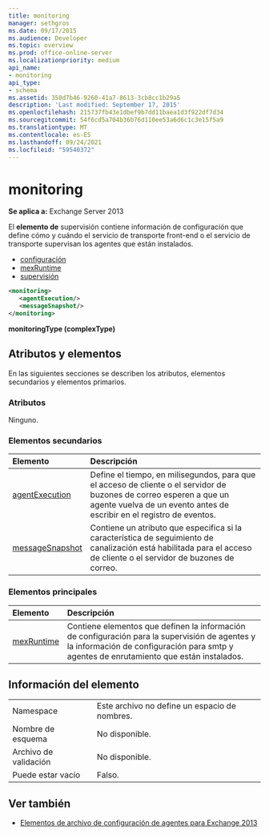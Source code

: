 ```yaml
---
title: monitoring
manager: sethgros
ms.date: 09/17/2015
ms.audience: Developer
ms.topic: overview
ms.prod: office-online-server
ms.localizationpriority: medium
api_name:
- monitoring
api_type:
- schema
ms.assetid: 350d7b46-9260-41a7-8613-3cb8cc1b29a5
description: 'Last modified: September 17, 2015'
ms.openlocfilehash: 215737fb43e1dbef9b7dd11baea1d3f922df7d34
ms.sourcegitcommit: 54f6cd5a704b36b76d110ee53a6d6c1c3e15f5a9
ms.translationtype: MT
ms.contentlocale: es-ES
ms.lasthandoff: 09/24/2021
ms.locfileid: "59540372"
---
```

# <a name="monitoring"></a>monitoring
  
**Se aplica a:** Exchange Server 2013
  
El **elemento de** supervisión contiene información de configuración que define cómo y cuándo el servicio de transporte front-end o el servicio de transporte supervisan los agentes que están instalados. 
  
- [configuración](configuration.md)  
- [mexRuntime](mexruntime.md)  
- [supervisión](monitoring.md)
  
```XML
<monitoring>
   <agentExecution/>
   <messageSnapshot/>
</monitoring>
```

**monitoringType (complexType)**

## <a name="attributes-and-elements"></a>Atributos y elementos

En las siguientes secciones se describen los atributos, elementos secundarios y elementos primarios.
  
### <a name="attributes"></a>Atributos

Ninguno.
  
### <a name="child-elements"></a>Elementos secundarios

|**Elemento**|**Descripción**|
|:-----|:-----|
|[agentExecution](agentexecution.md) <br/> |Define el tiempo, en milisegundos, para que el acceso de cliente o el servidor de buzones de correo esperen a que un agente vuelva de un evento antes de escribir en el registro de eventos.  <br/> |
|[messageSnapshot](messagesnapshot.md) <br/> |Contiene un atributo que especifica si la característica de seguimiento de canalización está habilitada para el acceso de cliente o el servidor de buzones de correo.  <br/> |
   
### <a name="parent-elements"></a>Elementos principales

|**Elemento**|**Descripción**|
|:-----|:-----|
|[mexRuntime](mexruntime.md) <br/> |Contiene elementos que definen la información de configuración para la supervisión de agentes y la información de configuración para smtp y agentes de enrutamiento que están instalados.  <br/> |
   
## <a name="element-information"></a>Información del elemento

|||
|:-----|:-----|
|Namespace  <br/> |Este archivo no define un espacio de nombres.  <br/> |
|Nombre de esquema  <br/> |No disponible.  <br/> |
|Archivo de validación  <br/> |No disponible.  <br/> |
|Puede estar vacío  <br/> |Falso.  <br/> |
   
## <a name="see-also"></a>Ver también

- [Elementos de archivo de configuración de agentes para Exchange 2013](agents-configuration-file-elements-for-exchange-2013.md)

